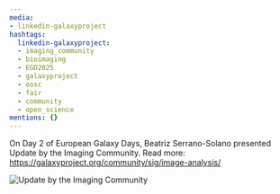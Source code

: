 ```yaml
---
media:
- linkedin-galaxyproject
hashtags:
  linkedin-galaxyproject:
  - imaging_community
  - bioimaging
  - EGD2025
  - galaxyproject
  - eosc
  - fair
  - community
  - open_science
mentions: {}
---
```


On Day 2 of European Galaxy Days, Beatriz Serrano-Solano presented Update by the Imaging Community.
Read more: https://galaxyproject.org/community/sig/image-analysis/

![Update by the Imaging Community](https://github.com/user-attachments/assets/d077c476-ed48-45e2-a794-cc152ac1e49a)